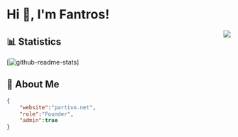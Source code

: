 # Hi 👋, I'm Fantros!
<img align="right" src="https://spotify-github-profile.vercel.app/api/view?uid=31us4ohbcaotjvvfxk5szygl4tle&cover_image=true&theme=default" />

## 📊 Statistics
[![github-readme-stats](https://github-readme-stats.vercel.app/api?username=fantros&show_icons=true&hide_border=true&theme=dark)]

## 📃 About Me
```json
{
    "website":"partivo.net",
    "role":"Founder",
    "admin":true
}
```

